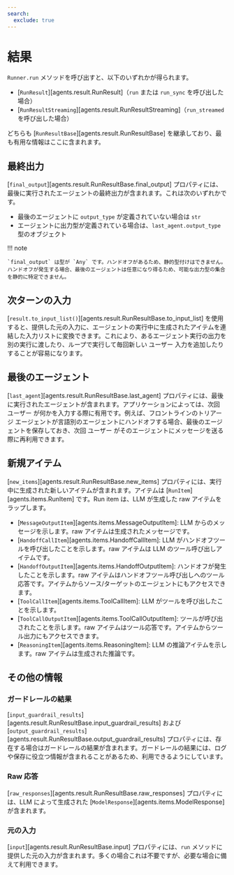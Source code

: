 ```yaml
---
search:
  exclude: true
---
```

# 結果

`Runner.run` メソッドを呼び出すと、以下のいずれかが得られます。

- [`RunResult`][agents.result.RunResult]（`run` または `run_sync` を呼び出した場合）
- [`RunResultStreaming`][agents.result.RunResultStreaming]（`run_streamed` を呼び出した場合）

どちらも [`RunResultBase`][agents.result.RunResultBase] を継承しており、最も有用な情報はここに含まれます。

## 最終出力

[`final_output`][agents.result.RunResultBase.final_output] プロパティには、最後に実行されたエージェントの最終出力が含まれます。これは次のいずれかです。

- 最後のエージェントに `output_type` が定義されていない場合は `str`
- エージェントに出力型が定義されている場合は、`last_agent.output_type` 型のオブジェクト

!!! note

    `final_output` は型が `Any` です。ハンドオフがあるため、静的型付けはできません。ハンドオフが発生する場合、最後のエージェントは任意になり得るため、可能な出力型の集合を静的に特定できません。

## 次ターンの入力

[`result.to_input_list()`][agents.result.RunResultBase.to_input_list] を使用すると、提供した元の入力に、エージェントの実行中に生成されたアイテムを連結した入力リストに変換できます。これにより、あるエージェント実行の出力を別の実行に渡したり、ループで実行して毎回新しい ユーザー 入力を追加したりすることが容易になります。

## 最後のエージェント

[`last_agent`][agents.result.RunResultBase.last_agent] プロパティには、最後に実行されたエージェントが含まれます。アプリケーションによっては、次回 ユーザー が何かを入力する際に有用です。例えば、フロントラインのトリアージ エージェントが言語別のエージェントにハンドオフする場合、最後のエージェントを保存しておき、次回 ユーザー がそのエージェントにメッセージを送る際に再利用できます。

## 新規アイテム

[`new_items`][agents.result.RunResultBase.new_items] プロパティには、実行中に生成された新しいアイテムが含まれます。アイテムは [`RunItem`][agents.items.RunItem] です。Run item は、LLM が生成した raw アイテムをラップします。

- [`MessageOutputItem`][agents.items.MessageOutputItem]: LLM からのメッセージを示します。raw アイテムは生成されたメッセージです。
- [`HandoffCallItem`][agents.items.HandoffCallItem]: LLM がハンドオフツールを呼び出したことを示します。raw アイテムは LLM のツール呼び出しアイテムです。
- [`HandoffOutputItem`][agents.items.HandoffOutputItem]: ハンドオフが発生したことを示します。raw アイテムはハンドオフツール呼び出しへのツール応答です。アイテムからソース/ターゲットのエージェントにもアクセスできます。
- [`ToolCallItem`][agents.items.ToolCallItem]: LLM がツールを呼び出したことを示します。
- [`ToolCallOutputItem`][agents.items.ToolCallOutputItem]: ツールが呼び出されたことを示します。raw アイテムはツール応答です。アイテムからツール出力にもアクセスできます。
- [`ReasoningItem`][agents.items.ReasoningItem]: LLM の推論アイテムを示します。raw アイテムは生成された推論です。

## その他の情報

### ガードレールの結果

[`input_guardrail_results`][agents.result.RunResultBase.input_guardrail_results] および [`output_guardrail_results`][agents.result.RunResultBase.output_guardrail_results] プロパティには、存在する場合はガードレールの結果が含まれます。ガードレールの結果には、ログや保存に役立つ情報が含まれることがあるため、利用できるようにしています。

### Raw 応答

[`raw_responses`][agents.result.RunResultBase.raw_responses] プロパティには、LLM によって生成された [`ModelResponse`][agents.items.ModelResponse] が含まれます。

### 元の入力

[`input`][agents.result.RunResultBase.input] プロパティには、`run` メソッドに提供した元の入力が含まれます。多くの場合これは不要ですが、必要な場合に備えて利用できます。